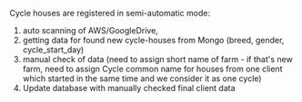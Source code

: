 Cycle houses are registered in semi-automatic mode: 
1. auto scanning of AWS/GoogleDrive, 
2. getting data for found new cycle-houses from Mongo (breed, gender, cycle_start_day)
3. manual check of data (need to assign short name of farm - if that's new farm, need to assign Cycle common name for houses from one client which started in the same time and we consider it as one cycle)
4. Update database with manually checked final client data